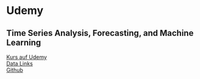 # Udemy

## Time Series Analysis, Forecasting, and Machine Learning
[Kurs auf Udemy](https://www.udemy.com/course/time-series-analysis/)  
[Data Links](https://docs.google.com/document/d/1SiG1V325FQ4bqhUFEoXGhkAK89RSS0tplcJBCuivn_s/edit)  
[Github](https://github.com/lazyprogrammer/machine_learning_examples/tree/master/timeseries)  
